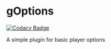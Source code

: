 # gOptions

[![Codacy Badge](https://api.codacy.com/project/badge/Grade/136848313ef6443a8c8ab9049999d79a)](https://app.codacy.com/gh/paulomontnav/gOptions?utm_source=github.com&utm_medium=referral&utm_content=paulomontnav/gOptions&utm_campaign=Badge_Grade_Settings)

A simple plugin for basic player options
